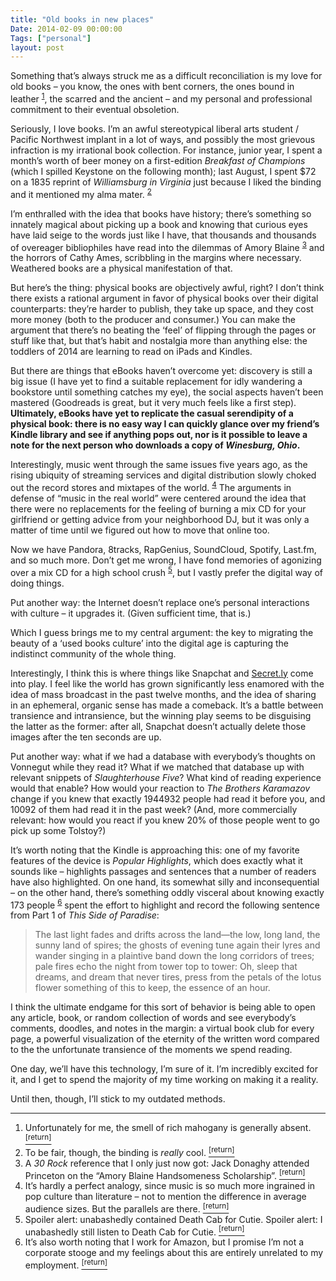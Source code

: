 ```yaml
---
title: "Old books in new places"
Date: 2014-02-09 00:00:00
Tags: ["personal"]
layout: post
---
```


<p>Something that’s always struck me as a difficult reconciliation is my love for old books – you know, the ones with bent corners, the ones bound in leather <sup class="footnote-ref" id="fnref:4"><a href="#fn:4" rel="footnote">1</a></sup>, the scarred and the ancient – and my personal and professional commitment to their eventual obsoletion.</p>


<p>Seriously, I love books.  I’m an awful stereotypical liberal arts student / Pacific Northwest implant in a lot of ways, and possibly the most grievous infraction is my irrational book collection.  For instance, junior year, I spent a month’s worth of beer money on a first-edition <em>Breakfast of Champions</em> (which I spilled Keystone on the following month); last August, I spent $72 on a 1835 reprint of <em>Williamsburg in Virginia</em> just because I liked the binding and it mentioned my alma mater. <sup class="footnote-ref" id="fnref:1"><a href="#fn:1" rel="footnote">2</a></sup></p>


<p>I’m enthralled with the idea that books have history; there’s something so innately magical about picking up a book and knowing that curious eyes have laid seige to the words just like I have, that thousands and thousands of overeager bibliophiles have read into the dilemmas of Amory Blaine <sup class="footnote-ref" id="fnref:2"><a href="#fn:2" rel="footnote">3</a></sup> and the horrors of Cathy Ames, scribbling in the margins where necessary.  Weathered books are a physical manifestation of that.</p>


<p>But here’s the thing: physical books are objectively awful, right?  I don’t think there exists a rational argument in favor of physical books over their digital counterparts: they’re harder to publish, they take up space, and they cost more money (both to the producer and consumer.)  You can make the argument that there’s no beating the ‘feel’ of flipping through the pages or stuff like that, but that’s habit and nostalgia more than anything else: the toddlers of 2014 are learning to read on iPads and Kindles.</p>


<p>But there are things that eBooks haven’t overcome yet: discovery is still a big issue (I have yet to find a suitable replacement for idly wandering a bookstore until something catches my eye), the social aspects haven’t been mastered (Goodreads is great, but it very much feels like a first step).  <strong>Ultimately, eBooks have yet to replicate the casual serendipity of a physical book: there is no easy way I can quickly glance over my friend’s Kindle library and see if anything pops out, nor is it possible to leave a note for the next person who downloads a copy of <em>Winesburg, Ohio</em>.</strong></p>


<p>Interestingly, music went through the same issues five years ago,  as the rising ubiquity of streaming services and digital distribution slowly choked out the record stores and mixtapes of the world.  <sup class="footnote-ref" id="fnref:3"><a href="#fn:3" rel="footnote">4</a></sup> The arguments in defense of “music in the real world” were centered around the idea that there were no replacements for the feeling of burning a mix CD for your girlfriend or getting advice from your neighborhood DJ, but it was only a matter of time until we figured out how to move that online too.</p>


<p>Now we have Pandora, 8tracks, RapGenius, SoundCloud, Spotify, Last.fm, and so much more.  Don’t get me wrong, I have fond memories of agonizing over a mix CD for a high school crush <sup class="footnote-ref" id="fnref:5"><a href="#fn:5" rel="footnote">5</a></sup>, but I vastly prefer the digital way of doing things.</p>


<p>Put another way: the Internet doesn’t replace one’s personal interactions with culture – it upgrades it.  (Given sufficient time, that is.)</p>


<p>Which I guess brings me to my central argument: the key to migrating the beauty of a ‘used books culture’ into the digital age is capturing the indistinct community of the whole thing.</p>


<p>Interestingly, I think this is where things like Snapchat and <a href="https://www.secret.ly/">Secret.ly</a> come into play.  I feel like the world has grown significantly less enamored with the idea of mass broadcast in the past twelve months, and the idea of sharing in an ephemeral, organic sense has made a comeback.  It’s a battle between transience and intransience, but the winning play seems to be disguising the latter as the former: after all, Snapchat doesn’t actually delete those images after the ten seconds are up.</p>


<p>Put another way: what if we had a database with everybody’s thoughts on Vonnegut while they read it?  What if we matched that database up with relevant snippets of <em>Slaughterhouse Five</em>?  What kind of reading experience would that enable?  How would your reaction to <em>The Brothers Karamazov</em> change if you knew that exactly 1944932 people had read it before you, and 10092 of them had read it in the past week?  (And, more commercially relevant: how would you react if you knew 20% of those people went to go pick up some Tolstoy?)</p>


<p>It’s worth noting that the Kindle is approaching this: one of my favorite features of the device is <em>Popular Highlights</em>, which does exactly what it sounds like – highlights passages and sentences that a number of readers have also highlighted.  On one hand, its somewhat silly and inconsequential – on the other hand, there’s something oddly visceral about knowing exactly 173 people <sup class="footnote-ref" id="fnref:6"><a href="#fn:6" rel="footnote">6</a></sup> spent the effort to highlight and record the following sentence from Part 1 of <em>This Side of Paradise</em>:</p>


<blockquote>
<p>The last light fades and drifts across the land—the low, long land, the sunny land of spires; the ghosts of evening tune again their lyres and wander singing in a plaintive band down the long corridors of trees; pale fires echo the night from tower top to tower: Oh, sleep that dreams, and dream that never tires, press from the petals of the lotus flower something of this to keep, the essence of an hour.</p>
</blockquote>


<p>I think the ultimate endgame for this sort of behavior is being able to open any article, book, or random collection of words and see everybody’s comments, doodles, and notes in the margin: a virtual book club for every page, a powerful visualization of the eternity of the written word compared to the the unfortunate transience of the moments we spend reading.</p>


<p>One day, we’ll have this technology, I’m sure of it.  I’m incredibly excited for it, and I get to spend the majority of my time working on making it a reality.</p>


<p>Until then, though, I’ll stick to my outdated methods.</p>


<div class="footnotes">
<hr/>
<ol>
<li id="fn:4">Unfortunately for me, the smell of rich mahogany is generally absent.
 <a class="footnote-return" href="#fnref:4"><sup>[return]</sup></a></li>
<li id="fn:1">To be fair, though, the binding is <em>really</em> cool.
 <a class="footnote-return" href="#fnref:1"><sup>[return]</sup></a></li>
<li id="fn:2">A <em>30 Rock</em> reference that I only just now got: Jack Donaghy attended Princeton on the “Amory Blaine Handsomeness Scholarship”.
 <a class="footnote-return" href="#fnref:2"><sup>[return]</sup></a></li>
<li id="fn:3">It’s hardly a perfect analogy, since music is so much more ingrained in pop culture than literature – not to mention the difference in average audience sizes.  But the parallels are there.
 <a class="footnote-return" href="#fnref:3"><sup>[return]</sup></a></li>
<li id="fn:5">Spoiler alert: unabashedly contained Death Cab for Cutie.  Spoiler alert: I unabashedly still listen to Death Cab for Cutie.
 <a class="footnote-return" href="#fnref:5"><sup>[return]</sup></a></li>
<li id="fn:6">It’s also worth noting that I work for Amazon, but I promise I’m not a corporate stooge and my feelings about this are entirely unrelated to my employment.
 <a class="footnote-return" href="#fnref:6"><sup>[return]</sup></a></li>
</ol>
</div>
	